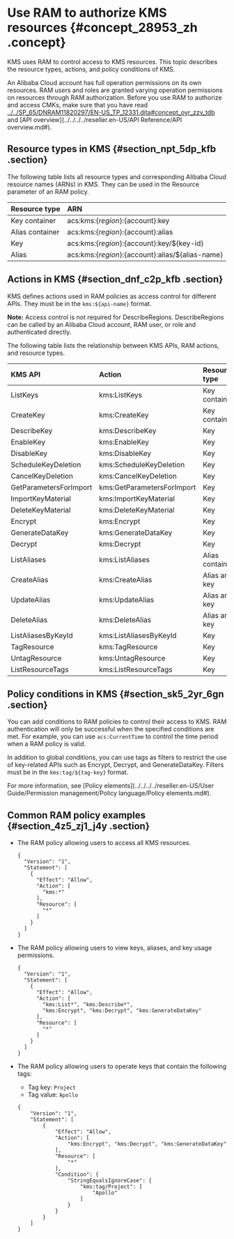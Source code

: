 # Use RAM to authorize KMS resources {#concept_28953_zh .concept}

KMS uses RAM to control access to KMS resources. This topic describes the resource types, actions, and policy conditions of KMS.

An Alibaba Cloud account has full operation permissions on its own resources. RAM users and roles are granted varying operation permissions on resources through RAM authorization. Before you use RAM to authorize and access CMKs, make sure that you have read [../../SP\_65/DNRAM11820297/EN-US\_TP\_12331.dita\#concept\_oyr\_zzv\_tdb](../../SP_65/DNRAM11820297/EN-US_TP_12331.dita#concept_oyr_zzv_tdb) and [API overview](../../../../reseller.en-US/API Reference/API overview.md#).

## Resource types in KMS {#section_npt_5dp_kfb .section}

The following table lists all resource types and corresponding Alibaba Cloud resource names \(ARNs\) in KMS. They can be used in the Resource parameter of an RAM policy.

|Resource type|ARN|
|:------------|:--|
|Key container|acs:kms:$\{region\}:$\{account\}:key|
|Alias container|acs:kms:$\{region\}:$\{account\}:alias|
|Key|acs:kms:$\{region\}:$\{account\}:key/$\{key-id\}|
|Alias|acs:kms:$\{region\}:$\{account\}:alias/$\{alias-name\}|

## Actions in KMS {#section_dnf_c2p_kfb .section}

KMS defines actions used in RAM policies as access control for different APIs. They must be in the `kms:${api-name}` format.

**Note:** Access control is not required for DescribeRegions. DescribeRegions can be called by an Alibaba Cloud account, RAM user, or role and authenticated directly.

The following table lists the relationship between KMS APIs, RAM actions, and resource types.

|KMS API|Action|Resource type|
|:------|:-----|:------------|
|ListKeys|kms:ListKeys|Key container|
|CreateKey|kms:CreateKey|Key container|
|DescribeKey|kms:DescribeKey|Key|
|EnableKey|kms:EnableKey|Key|
|DisableKey|kms:DisableKey|Key|
|ScheduleKeyDeletion|kms:ScheduleKeyDeletion|Key|
|CancelKeyDeletion|kms:CancelKeyDeletion|Key|
|GetParametersForImport|kms:GetParametersForImport|Key|
|ImportKeyMaterial|kms:ImportKeyMaterial|Key|
|DeleteKeyMaterial|kms:DeleteKeyMaterial|Key|
|Encrypt|kms:Encrypt|Key|
|GenerateDataKey|kms:GenerateDataKey|Key|
|Decrypt|kms:Decrypt|Key|
|ListAliases|kms:ListAliases|Alias container|
|CreateAlias|kms:CreateAlias|Alias and key|
|UpdateAlias|kms:UpdateAlias|Alias and key|
|DeleteAlias|kms:DeleteAlias|Alias and key|
|ListAliasesByKeyId|kms:ListAliasesByKeyId|Key|
|TagResource|kms:TagResource|Key|
|UntagResource|kms:UntagResource|Key|
|ListResourceTags|kms:ListResourceTags|Key|

## Policy conditions in KMS {#section_sk5_2yr_6gn .section}

You can add conditions to RAM policies to control their access to KMS. RAM authentication will only be successful when the specified conditions are met. For example, you can use `acs:CurrentTime` to control the time period when a RAM policy is valid.

In addition to global conditions, you can use tags as filters to restrict the use of key-related APIs such as Encrypt, Decrypt, and GenerateDataKey. Filters must be in the `kms:tag/${tag-key}` format.

For more information, see [Policy elements](../../../../reseller.en-US/User Guide/Permission management/Policy language/Policy elements.md#).

## Common RAM policy examples {#section_4z5_zj1_j4y .section}

-   The RAM policy allowing users to access all KMS resources.

    ``` {#codeblock_o0l_gj4_g6z}
    {
      "Version": "1",
      "Statement": [
        {
          "Effect": "Allow",
          "Action": [
            "kms:*"
          ],
          "Resource": [
            "*"
          ]
        }
      ]
    }               
    ```

-   The RAM policy allowing users to view keys, aliases, and key usage permissions.

    ``` {#codeblock_svj_kj2_hgb}
    {
      "Version": "1",
      "Statement": [
        {
          "Effect": "Allow",
          "Action": [
            "kms:List*", "kms:Describe*",
            "kms:Encrypt", "kms:Decrypt", "kms:GenerateDataKey"
          ],
          "Resource": [
            "*"
          ]
        }
      ]
    }             
    ```

-   The RAM policy allowing users to operate keys that contain the following tags:

    -   Tag key: `Project`
    -   Tag value: `Apollo`
    ``` {#codeblock_17t_ynb_0d4}
    {
        "Version": "1",
        "Statement": [
            {
                "Effect": "Allow",
                "Action": [
                    "kms:Encrypt", "kms:Decrypt", "kms:GenerateDataKey"
                ],
                "Resource": [
                    "*"
                ],
                "Condition": {
                    "StringEqualsIgnoreCase": {
                        "kms:tag/Project": [
                            "Apollo"
                        ]
                    }
                }
            }
        ]
    }               
    ```


